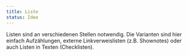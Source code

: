 ```yaml
---
title: Liste
status: Idee
---
```

Listen sind an verschiedenen Stellen notwendig. 
Die Varianten sind hier einfach Aufzählungen, externe Linkverweislisten (z.B. Shownotes) oder auch Listen in Texten (Checklisten).
